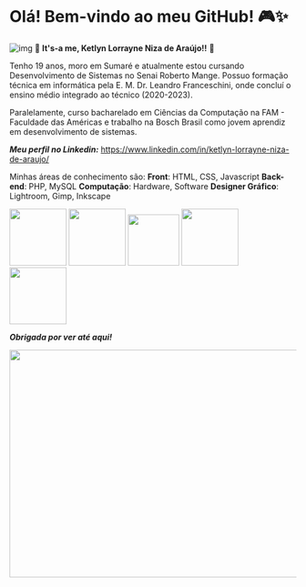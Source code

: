 # Olá! Bem-vindo ao meu GitHub! 🎮✨

![img](https://media1.giphy.com/media/v1.Y2lkPTc5MGI3NjExcXRoenY0dW53MjB1dHN5ZnV2aHlmdzBhNmNyZTRtNG1uZGdta2d1MiZlcD12MV9pbnRlcm5hbF9naWZfYnlfaWQmY3Q9cw/s1VXy8TpCQIwM/giphy.gif) 🍄 **It's-a me, Ketlyn Lorrayne Niza de Araújo!!** 🍄

Tenho 19 anos, moro em Sumaré e atualmente estou cursando Desenvolvimento de Sistemas no Senai Roberto Mange. Possuo formação técnica em informática pela E. M. Dr. Leandro Franceschini, onde concluí o ensino médio integrado ao técnico (2020-2023).

Paralelamente, curso bacharelado em Ciências da Computação na FAM - Faculdade das Américas e trabalho na Bosch Brasil como jovem aprendiz em desenvolvimento de sistemas.

***Meu perfil no Linkedin:*** <https://www.linkedin.com/in/ketlyn-lorrayne-niza-de-araujo/>

Minhas áreas de conhecimento são: 
**Front**: HTML, CSS, Javascript 
**Back-end**: PHP, MySQL 
**Computação**: Hardware, Software 
**Designer Gráfico**: Lightroom, Gimp, Inkscape


<img src="https://cdn.jsdelivr.net/gh/devicons/devicon@latest/icons/html5/html5-original-wordmark.svg" height=100/>  <img src="https://cdn.jsdelivr.net/gh/devicons/devicon@latest/icons/css3/css3-original-wordmark.svg" height=100/>  <img src="https://cdn.jsdelivr.net/gh/devicons/devicon@latest/icons/javascript/javascript-original.svg" height=90/>  <img src="https://cdn.jsdelivr.net/gh/devicons/devicon@latest/icons/mysql/mysql-plain-wordmark.svg" height=100/>  <img src="https://cdn.jsdelivr.net/gh/devicons/devicon@latest/icons/php/php-original.svg" height=100/>
          
          


***Obrigada por ver até aqui!***

 <img src="https://media2.giphy.com/media/v1.Y2lkPTc5MGI3NjExNG4zcmt2YmgzeXd2eHUyYTZzMmd3ODE1cWtocXNmY2J3NzZyZGN4ayZlcD12MV9pbnRlcm5hbF9naWZfYnlfaWQmY3Q9Zw/1Aj4GdLC0amFRv10VT/giphy.gif" height=400 width=600/>

